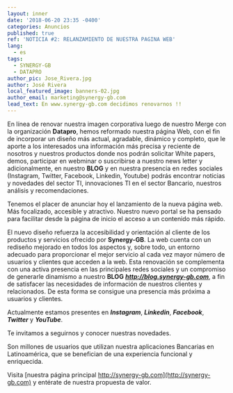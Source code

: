 ```yaml
---
layout: inner
date: '2018-06-20 23:35 -0400'
categories: Anuncios
published: true
ref: 'NOTICIA #2: RELANZAMIENTO DE NUESTRA PAGINA WEB'
lang:
  - es
tags:
  - SYNERGY-GB
  - DATAPRO
author_pic: Jose_Rivera.jpg
author: José Rivera
local_featured_image: banners-02.jpg
author_email: marketing@synergy-gb.com
lead_text: En www.synergy-gb.com decidimos renovarnos !!
---
```

En línea de renovar nuestra imagen corporativa luego de nuestro Merge con la organización **Datapro**, hemos reformado nuestra página Web, con el fin de incorporar un diseño más actual, agradable, dinámico y completo, que le aporte a los interesados una información más precisa y reciente de nosotros y nuestros productos donde nos podrán solicitar White papers, demos, participar en webminar o suscribirse a nuestro news letter y adicionalmente, en nuestro **BLOG** y en nuestra presencia en redes sociales (Instagram, Twitter, Facebook, Linkedin, Youtube) podrás encontrar noticias y novedades del sector TI, innovaciones TI en  el sector Bancario, nuestros análisis y recomendaciones.

Tenemos el placer de anunciar hoy el lanzamiento de la nueva página web.
Más focalizado, accesible y atractivo. Nuestro nuevo portal se ha pensado para facilitar desde la página de inicio el acceso a un contenido más rápido.

El nuevo diseño refuerza la accesibilidad y orientación al cliente de los  productos y servicios ofrecido por **Synergy-GB**. La web cuenta con un rediseño mejorado en todos los aspectos y, sobre todo, un entorno adecuado para proporcionar el mejor servicio al cada vez mayor número de usuarios y clientes que acceden a la web.
Esta renovación se complementa con una activa presencia en las principales redes sociales y un compromiso de generarle dinamismo a nuestro **BLOG**  _**http://blog.synergy-gb.com**_, a fin de satisfacer las necesidades de información de nuestros clientes y relacionados. De esta forma se consigue una presencia más próxima a usuarios y clientes. 

Actualmente estamos presentes en _**Instagram**_, _**Linkedin**_, _**Facebook**_, _**Twitter**_ y _**YouTube**_.

Te invitamos a seguirnos y conocer nuestras novedades.

Son millones de usuarios que utilizan nuestra aplicaciones Bancarias en Latinoamérica, que se benefician de una experiencia funcional y enriquecida. 

Visita [nuestra página principal http://synergy-gb.com](http://synergy-gb.com) y entérate de nuestra propuesta de valor.